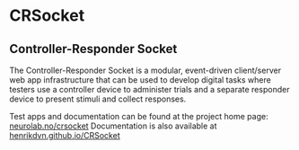 # CRSocket

## Controller-Responder Socket

The Controller-Responder Socket is a modular, event-driven client/server web app infrastructure that can be used to develop digital tasks where testers use a controller device to administer trials and a separate responder device to present stimuli and collect responses.

Test apps and documentation can be found at the project home page: [neurolab.no/crsocket](https://neurolab.no/crsocket/)
Documentation is also available at [henrikdvn.github.io/CRSocket](https://henrikdvn.github.io/CRSocket/)
